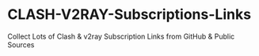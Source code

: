 # CLASH-V2RAY-Subscriptions-Links

Collect Lots of Clash & v2ray Subscription Links from GitHub & Public Sources
